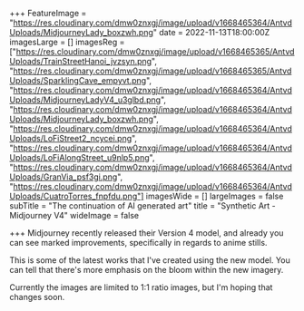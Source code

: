 +++
FeatureImage = "https://res.cloudinary.com/dmw0znxgj/image/upload/v1668465364/AntvdUploads/MidjourneyLady_boxzwh.png"
date = 2022-11-13T18:00:00Z
imagesLarge = []
imagesReg = ["https://res.cloudinary.com/dmw0znxgj/image/upload/v1668465365/AntvdUploads/TrainStreetHanoi_jvzsyn.png", "https://res.cloudinary.com/dmw0znxgj/image/upload/v1668465365/AntvdUploads/SparklingCave_empyvt.png", "https://res.cloudinary.com/dmw0znxgj/image/upload/v1668465364/AntvdUploads/MidjourneyLadyV4_u3glbd.png", "https://res.cloudinary.com/dmw0znxgj/image/upload/v1668465364/AntvdUploads/MidjourneyLady_boxzwh.png", "https://res.cloudinary.com/dmw0znxgj/image/upload/v1668465364/AntvdUploads/LoFiStreet2_ncycei.png", "https://res.cloudinary.com/dmw0znxgj/image/upload/v1668465364/AntvdUploads/LoFiAlongStreet_u9nlp5.png", "https://res.cloudinary.com/dmw0znxgj/image/upload/v1668465364/AntvdUploads/GranVia_psf3gi.png", "https://res.cloudinary.com/dmw0znxgj/image/upload/v1668465364/AntvdUploads/CuatroTorres_fnpfdu.png"]
imagesWide = []
largeImages = false
subTitle = "The continuation of AI generated art"
title = "Synthetic Art - Midjourney V4"
wideImage = false

+++
Midjourney recently released their Version 4 model, and already you can see marked improvements, specifically in regards to anime stills.

This is some of the latest works that I've created using the new model. You can tell that there's more emphasis on the bloom within the new imagery.

Currently the images are limited to 1:1 ratio images, but I'm hoping that changes soon.